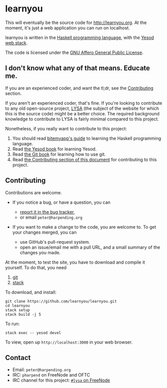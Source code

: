 # learnyou

This will eventually be the source code for <http://learnyou.org>. At
the moment, it's just a web application you can run on localhost.

learnyou is written in the [Haskell programming language][2], with the
[Yesod web stack][3].

The code is licensed under the [GNU Affero General Public License][4].

## I don't know what any of that means. Educate me.

If you are an experienced coder, and want the tl;dr, see the
[Contributing][8] section.

If you aren't an experienced coder, that's fine. If you're looking to
contribute to any old open-source project, [LYSA][9] (the subject of the
website for which this is the source code) might be a better choice.
The required background knowledge to contribute to LYSA is fairly
minimal compared to this project.

Nonetheless, if you really want to contribute to this project:

1. You should read [bitemyapp's guide][7] to learning the Haskell
   programming language.
2. Read [the Yesod book][10] for learning Yesod.
3. Read [the Git book][11] for learning how to use git.
3. Read [the Contributing section of this document][8] for contributing
   to this project.

## Contributing

Contributions are welcome.

*   If you notice a bug, or have a question, you can

    +   [report it in the bug tracker][1],
    +   or email `peter@harpending.org`

*   If you want to make a change to the code, you are welcome to. To get
    your changes merged, you can

    +   use GitHub's pull-request system.
    +   open an issue/email me with a pull URL, and a small summary of
        the changes you made.

At the moment, to test the site, you have to download and compile it
yourself. To do that, you need

1. [git][5]
2. [stack][13]

To download, and install:

    git clone https://github.com/learnyou/learnyou.git
    cd learnyou
    stack setup
    stack build -j 5

To run:

    stack exec -- yesod devel

To view, open up `http://localhost:3000` in your web browser.

## Contact

* Email: `peter@harpending.org`
* IRC: `pharpend` on FreeNode and OFTC
* IRC channel for this project: [`#lysa` on FreeNode][12]

[1]: https://github.com/learnyou/learnyou/issues/new
[2]: https://www.haskell.org/
[3]: http://www.yesodweb.com/
[4]: https://www.gnu.org/licenses/agpl
[5]: https://git-scm.herokuapp.com/book/en/v2/Getting-Started-Installing-Git
[7]: https://github.com/bitemyapp/learnhaskell
[8]: #contributing
[9]: http://learnyou.org/lysa.html
[10]: http://www.yesodweb.com/book
[11]: https://git-scm.herokuapp.com/book/en/v2
[12]: https://webchat.freenode.net/?channels=%23lysa
[13]: https://github.com/commercialhaskell/stack/wiki/Downloads
